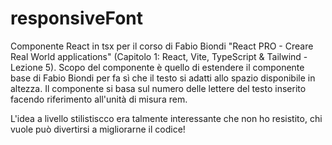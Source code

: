 # responsiveFont
Componente React in tsx per il corso di Fabio Biondi "React PRO - Creare Real World applications" (Capitolo 1: React, Vite, TypeScript & Tailwind - Lezione 5). 
Scopo del componente è quello di estendere il componente base di Fabio Biondi per fa sì che il testo si adatti allo spazio disponibile in altezza. 
Il componente si basa sul numero delle lettere del testo inserito facendo riferimento all'unità di misura rem.

L'idea a livello stilistiscco era talmente interessante che non ho resistito, chi vuole può divertirsi a migliorarne il codice!
